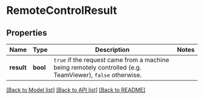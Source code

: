 # RemoteControlResult

## Properties
Name | Type | Description | Notes
------------ | ------------- | ------------- | -------------
**result** | **bool** | `true` if the request came from a machine being remotely controlled (e.g. TeamViewer), `false` otherwise.  | 

[[Back to Model list]](../README.md#documentation-for-models) [[Back to API list]](../README.md#documentation-for-api-endpoints) [[Back to README]](../README.md)

